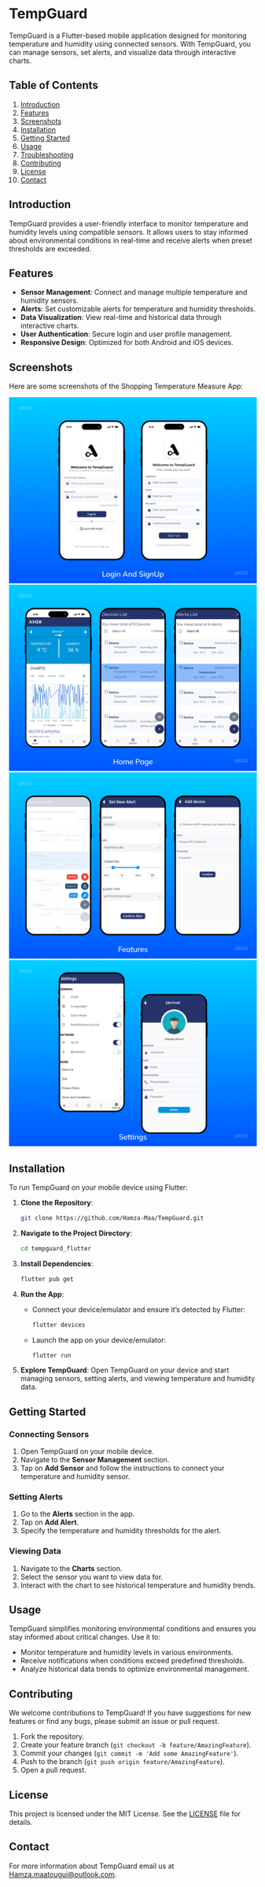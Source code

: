 # TempGuard

TempGuard is a Flutter-based mobile application designed for monitoring temperature and humidity using connected sensors. With TempGuard, you can manage sensors, set alerts, and visualize data through interactive charts.

## Table of Contents

1. [Introduction](#introduction)
2. [Features](#features)
3. [Screenshots](#screenshots)
4. [Installation](#installation)
5. [Getting Started](#getting-started)
6. [Usage](#usage)
7. [Troubleshooting](#troubleshooting)
8. [Contributing](#contributing)
9. [License](#license)
10. [Contact](#contact)

## Introduction

TempGuard provides a user-friendly interface to monitor temperature and humidity levels using compatible sensors. It allows users to stay informed about environmental conditions in real-time and receive alerts when preset thresholds are exceeded.

## Features

- **Sensor Management**: Connect and manage multiple temperature and humidity sensors.
- **Alerts**: Set customizable alerts for temperature and humidity thresholds.
- **Data Visualization**: View real-time and historical data through interactive charts.
- **User Authentication**: Secure login and user profile management.
- **Responsive Design**: Optimized for both Android and iOS devices.

## Screenshots
Here are some screenshots of the Shopping Temperature Measure App:
<p align="center">
  <img src="Screenshots/login.png" />
  <img src="Screenshots/home page.png"/>
  <img src="Screenshots/Feautures.png"/>
  <img src="Screenshots/Settings.png"/>
</p>

## Installation

To run TempGuard on your mobile device using Flutter:

1. **Clone the Repository**:
   ```sh
   git clone https://github.com/Hamza-Maa/TempGuard.git
   ```

2. **Navigate to the Project Directory**:
   ```sh
   cd tempguard_flutter
   ```

3. **Install Dependencies**:
   ```sh
   flutter pub get
   ```

4. **Run the App**:
   - Connect your device/emulator and ensure it’s detected by Flutter:
     ```sh
     flutter devices
     ```
   - Launch the app on your device/emulator:
     ```sh
     flutter run
     ```

5. **Explore TempGuard**:
   Open TempGuard on your device and start managing sensors, setting alerts, and viewing temperature and humidity data.

## Getting Started

### Connecting Sensors

1. Open TempGuard on your mobile device.
2. Navigate to the **Sensor Management** section.
3. Tap on **Add Sensor** and follow the instructions to connect your temperature and humidity sensor.

### Setting Alerts

1. Go to the **Alerts** section in the app.
2. Tap on **Add Alert**.
3. Specify the temperature and humidity thresholds for the alert.

### Viewing Data

1. Navigate to the **Charts** section.
2. Select the sensor you want to view data for.
3. Interact with the chart to see historical temperature and humidity trends.

## Usage

TempGuard simplifies monitoring environmental conditions and ensures you stay informed about critical changes. Use it to:

- Monitor temperature and humidity levels in various environments.
- Receive notifications when conditions exceed predefined thresholds.
- Analyze historical data trends to optimize environmental management.

## Contributing

We welcome contributions to TempGuard! If you have suggestions for new features or find any bugs, please submit an issue or pull request.

1. Fork the repository.
2. Create your feature branch (`git checkout -b feature/AmazingFeature`).
3. Commit your changes (`git commit -m 'Add some AmazingFeature'`).
4. Push to the branch (`git push origin feature/AmazingFeature`).
5. Open a pull request.

## License

This project is licensed under the MIT License. See the [LICENSE](LICENSE) file for details.

## Contact

For more information about TempGuard email us at Hamza.maatougui@outlook.com.

